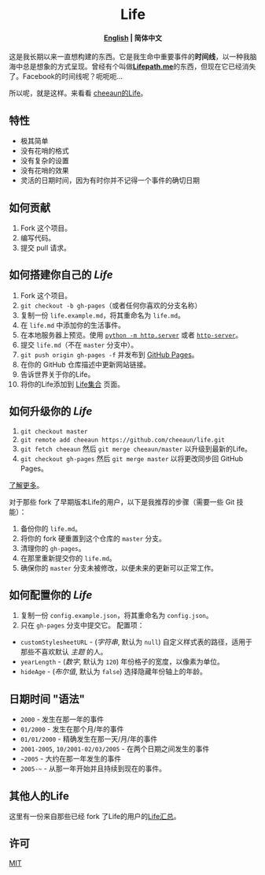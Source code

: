 <div align="center">
<h1 align="center">Life</h1>

<h4 align="center"><strong><a href="/">English</a></strong> | 简体中文
</div>

这是我长期以来一直想构建的东西。它是我生命中重要事件的**时间线**，以一种我脑海中总是想象的方式呈现。曾经有个叫做[**Lifepath.me**](http://dcurt.is/facebook-timelines-and-lifepath-me-4)的东西，但现在它已经消失了。Facebook的时间线呢？呃呃呃...

所以呢，就是这样。来看看 [cheeaun的Life](http://cheeaun.life/)。

特性
--------
- 极其简单
- 没有花哨的格式
- 没有复杂的设置
- 没有花哨的效果
- 灵活的日期时间，因为有时你并不记得一个事件的确切日期

如何贡献
-----------------
1. Fork 这个项目。
2. 编写代码。
3. 提交 pull 请求。

如何搭建你自己的 *Life*
----------------------------
1. Fork 这个项目。
2. `git checkout -b gh-pages`（或者任何你喜欢的分支名称）
3. 复制一份 `life.example.md`，将其重命名为 `life.md`。
4. 在 `life.md` 中添加你的生活事件。
5. 在本地服务器上预览。使用 [`python -m http.server`](https://docs.python.org/3/library/http.server.html) 或者 [`http-server`](https://github.com/nodeapps/http-server)。
6. 提交 `life.md`（不在 `master` 分支中）。
7. `git push origin gh-pages -f` 并发布到 [GitHub Pages](http://pages.github.com/)。
8. 在你的 GitHub 仓库描述中更新网站链接。
9. 告诉世界关于你的Life。
10. 将你的Life添加到 [Life集合](https://github.com/cheeaun/life/wiki/Lives) 页面。

如何升级你的 *Life*
--------------------------
1. `git checkout master`
2. `git remote add cheeaun https://github.com/cheeaun/life.git`
3. `git fetch cheeaun` 然后 `git merge cheeaun/master` 以升级到最新的Life。
4. `git checkout gh-pages` 然后 `git merge master` 以将更改同步回 GitHub Pages。

[了解更多](https://help.github.com/articles/fork-a-repo)。

对于那些 fork 了早期版本Life的用户，以下是我推荐的步骤（需要一些 Git 技能）：
1. 备份你的 `life.md`。
2. 将你的 fork 硬重置到这个仓库的 `master` 分支。
3. 清理你的 `gh-pages`。
4. 在那里重新提交你的 `life.md`。
5. 确保你的 `master` 分支未被修改，以便未来的更新可以正常工作。

如何配置你的 *Life*
----------------------------
1. 复制一份 `config.example.json`，将其重命名为 `config.json`。
2. 只在 `gh-pages` 分支中提交它。
配置项：
- `customStylesheetURL` - (*字符串*, 默认为 `null`) 自定义样式表的路径，适用于那些不喜欢默认 *主题* 的人。
- `yearLength` - (*数字*, 默认为 `120`) 年份格子的宽度，以像素为单位。
- `hideAge` - (*布尔值*, 默认为 `false`) 选择隐藏年份轴上的年龄。

日期时间 "语法"
-----------------
- `2000` - 发生在那一年的事件
- `01/2000` - 发生在那个月/年的事件
- `01/01/2000` - 精确发生在那一天/月/年的事件
- `2001-2005`, `10/2001-02/03/2005` - 在两个日期之间发生的事件
- `~2005` - 大约在那一年发生的事件
- `2005-~` - 从那一年开始并且持续到现在的事件。

其他人的Life
--------------------
这里有一份来自那些已经 fork 了Life的用户的[Life汇总](https://github.com/cheeaun/life/wiki/Lives)。

许可
-------
[MIT](http://cheeaun.mit-license.org/)
